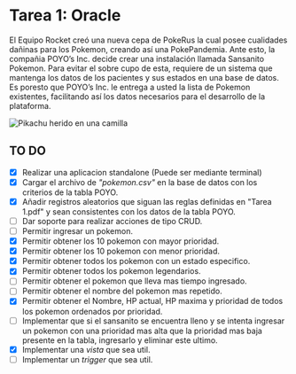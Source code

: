 # Tarea 1: Oracle
El Equipo Rocket creó una nueva cepa de PokeRus la cual posee cualidades dañinas para los Pokemon, creando así una PokePandemia. Ante esto, la compañia POYO’s Inc. decide crear una instalación llamada Sansanito Pokemon. Para evitar el sobre cupo de esta, requiere de un sistema que mantenga los datos de los pacientes y sus estados en una base de datos. Es poresto que POYO’s Inc. le entrega a usted la lista de Pokemon existentes, facilitando así los datos necesarios para el desarrollo de la plataforma.

![Pikachu herido en una camilla](https://www.technobuffalo.com/sites/technobuffalo.com/files/styles/w830/public/wp/2017/06/hurt-pikachu-pokemon.jpg)


## TO DO
- [X] Realizar una aplicacion standalone (Puede ser mediante terminal)
- [X] Cargar el archivo de _"pokemon.csv"_ en la base de datos con los criterios de la tabla POYO.
- [X] Añadir registros aleatorios que siguan las reglas definidas en "Tarea 1.pdf" y sean consistentes con los datos de la tabla POYO.
- [ ] Dar soporte para realizar acciones de tipo CRUD.
- [ ] Permitir ingresar un pokemon.
- [X] Permitir obtener los 10 pokemon con mayor prioridad.
- [X] Permitir obtener los 10 pokemon con menor prioridad.
- [X] Permitir obtener todos los pokemon con un estado especifico.
- [X] Permitir obtener todos los pokemon legendarios.
- [ ] Permitir obtener el pokemon que lleva mas tiempo ingresado.
- [ ] Permitir obtener el nombre del pokemon mas repetido.
- [X] Permitir obtener el Nombre, HP actual, HP maxima y prioridad de todos los pokemon ordenados por prioridad. 
- [ ] Implementar que si el sansanito se encuentra lleno y se intenta ingresar un pokemon con una prioridad mas alta que la prioridad mas baja presente en la tabla, ingresarlo y eliminar este ultimo.
- [X] Implementar una _vista_ que sea util.
- [ ] Implementar un _trigger_ que sea util.